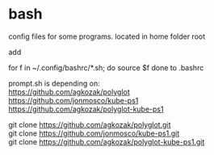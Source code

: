 # bash

config files for some programs. located in home folder root



add

for f in ~/.config/bashrc/*.sh; do
  source $f
done
to .bashrc

prompt.sh is depending on:   
https://github.com/agkozak/polyglot  
https://github.com/jonmosco/kube-ps1  
https://github.com/agkozak/polyglot-kube-ps1  

git clone https://github.com/agkozak/polyglot.git  
git clone https://github.com/jonmosco/kube-ps1.git  
git clone https://github.com/agkozak/polyglot-kube-ps1.git  
